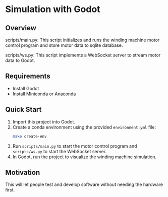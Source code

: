 # Simulation with Godot

## Overview
scripts/main.py: This script initializes and runs the winding machine motor control program and store motor data to sqlite database.

scripts/ws.py: This script implements a WebSocket server to stream motor data to Godot.

## Requirements
- Install Godot
- Install Miniconda or Anaconda

## Quick Start
1. Import this project into Godot.
2. Create a conda environment using the provided `environment.yml` file:
   ```bash
   make create-env
   ```
3. Run `scripts/main.py` to start the motor control program and `scripts/ws.py` to start the WebSocket server.
4. In Godot, run the project to visualize the winding machine simulation.

## Motivation
This will let people test and develop software without needing the hardware first.